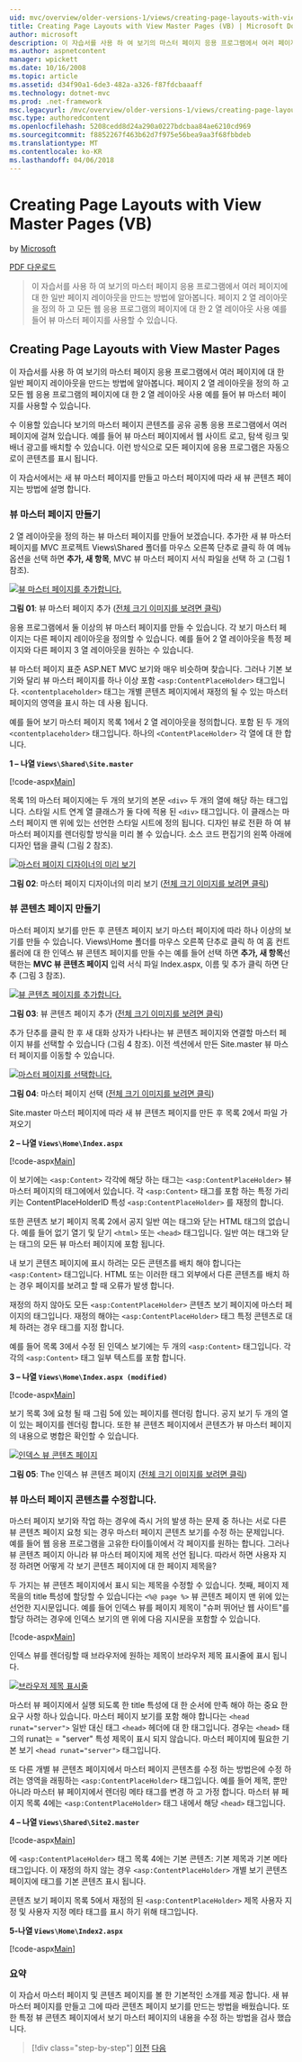 ```yaml
---
uid: mvc/overview/older-versions-1/views/creating-page-layouts-with-view-master-pages-vb
title: Creating Page Layouts with View Master Pages (VB) | Microsoft Docs
author: microsoft
description: 이 자습서를 사용 하 여 보기의 마스터 페이지 응용 프로그램에서 여러 페이지에 대 한 일반 페이지 레이아웃을 만드는 방법에 알아봅니다. 사용할 수는 중...
ms.author: aspnetcontent
manager: wpickett
ms.date: 10/16/2008
ms.topic: article
ms.assetid: d34f90a1-6de3-482a-a326-f87fdcbaaaff
ms.technology: dotnet-mvc
ms.prod: .net-framework
msc.legacyurl: /mvc/overview/older-versions-1/views/creating-page-layouts-with-view-master-pages-vb
msc.type: authoredcontent
ms.openlocfilehash: 5208cedd8d24a290a0227bdcbaa84ae6210cd969
ms.sourcegitcommit: f8852267f463b62d7f975e56bea9aa3f68fbbdeb
ms.translationtype: MT
ms.contentlocale: ko-KR
ms.lasthandoff: 04/06/2018
---
```

<a name="creating-page-layouts-with-view-master-pages-vb"></a>Creating Page Layouts with View Master Pages (VB)
====================
by [Microsoft](https://github.com/microsoft)

[PDF 다운로드](http://download.microsoft.com/download/e/f/3/ef3f2ff6-7424-48f7-bdaa-180ef64c3490/ASPNET_MVC_Tutorial_12_VB.pdf)

> 이 자습서를 사용 하 여 보기의 마스터 페이지 응용 프로그램에서 여러 페이지에 대 한 일반 페이지 레이아웃을 만드는 방법에 알아봅니다. 페이지 2 열 레이아웃을 정의 하 고 모든 웹 응용 프로그램의 페이지에 대 한 2 열 레이아웃 사용 예를 들어 뷰 마스터 페이지를 사용할 수 있습니다.


## <a name="creating-page-layouts-with-view-master-pages"></a>Creating Page Layouts with View Master Pages

이 자습서를 사용 하 여 보기의 마스터 페이지 응용 프로그램에서 여러 페이지에 대 한 일반 페이지 레이아웃을 만드는 방법에 알아봅니다. 페이지 2 열 레이아웃을 정의 하 고 모든 웹 응용 프로그램의 페이지에 대 한 2 열 레이아웃 사용 예를 들어 뷰 마스터 페이지를 사용할 수 있습니다.

수 이용할 있습니다 보기의 마스터 페이지 콘텐츠를 공유 공통 응용 프로그램에서 여러 페이지에 걸쳐 있습니다. 예를 들어 뷰 마스터 페이지에서 웹 사이트 로고, 탐색 링크 및 배너 광고를 배치할 수 있습니다. 이런 방식으로 모든 페이지에 응용 프로그램은 자동으로이 콘텐츠를 표시 됩니다.

이 자습서에서는 새 뷰 마스터 페이지를 만들고 마스터 페이지에 따라 새 뷰 콘텐츠 페이지는 방법에 설명 합니다.

### <a name="creating-a-view-master-page"></a>뷰 마스터 페이지 만들기

2 열 레이아웃을 정의 하는 뷰 마스터 페이지를 만들어 보겠습니다. 추가한 새 뷰 마스터 페이지를 MVC 프로젝트 Views\Shared 폴더를 마우스 오른쪽 단추로 클릭 하 여 메뉴 옵션을 선택 하면 **추가, 새 항목**, MVC 뷰 마스터 페이지 서식 파일을 선택 하 고 (그림 1 참조).


[![뷰 마스터 페이지를 추가합니다.](creating-page-layouts-with-view-master-pages-vb/_static/image2.png)](creating-page-layouts-with-view-master-pages-vb/_static/image1.png)

**그림 01**: 뷰 마스터 페이지 추가 ([전체 크기 이미지를 보려면 클릭](creating-page-layouts-with-view-master-pages-vb/_static/image3.png))


응용 프로그램에서 둘 이상의 뷰 마스터 페이지를 만들 수 있습니다. 각 보기 마스터 페이지는 다른 페이지 레이아웃을 정의할 수 있습니다. 예를 들어 2 열 레이아웃을 특정 페이지와 다른 페이지 3 열 레이아웃을 원하는 수 있습니다.

뷰 마스터 페이지 표준 ASP.NET MVC 보기와 매우 비슷하며 찾습니다. 그러나 기본 보기와 달리 뷰 마스터 페이지를 하나 이상 포함 `<asp:ContentPlaceHolder>` 태그입니다. `<contentplaceholder>` 태그는 개별 콘텐츠 페이지에서 재정의 될 수 있는 마스터 페이지의 영역을 표시 하는 데 사용 됩니다.

예를 들어 보기 마스터 페이지 목록 1에서 2 열 레이아웃을 정의합니다. 포함 된 두 개의 `<contentplaceholder>` 태그입니다. 하나의 `<ContentPlaceHolder>` 각 열에 대 한 합니다.

**1 – 나열 `Views\Shared\Site.master`**

[!code-aspx[Main](creating-page-layouts-with-view-master-pages-vb/samples/sample1.aspx)]

목록 1의 마스터 페이지에는 두 개의 보기의 본문 `<div>` 두 개의 열에 해당 하는 태그입니다. 스타일 시트 연계 열 클래스가 둘 다에 적용 된 `<div>` 태그입니다. 이 클래스는 마스터 페이지 맨 위에 있는 선언한 스타일 시트에 정의 됩니다. 디자인 뷰로 전환 하 여 뷰 마스터 페이지를 렌더링할 방식을 미리 볼 수 있습니다. 소스 코드 편집기의 왼쪽 아래에 디자인 탭을 클릭 (그림 2 참조).


[![마스터 페이지 디자이너의 미리 보기](creating-page-layouts-with-view-master-pages-vb/_static/image5.png)](creating-page-layouts-with-view-master-pages-vb/_static/image4.png)

**그림 02**: 마스터 페이지 디자이너의 미리 보기 ([전체 크기 이미지를 보려면 클릭](creating-page-layouts-with-view-master-pages-vb/_static/image6.png))


### <a name="creating-a-view-content-page"></a>뷰 콘텐츠 페이지 만들기

마스터 페이지 보기를 만든 후 콘텐츠 페이지 보기 마스터 페이지에 따라 하나 이상의 보기를 만들 수 있습니다. Views\Home 폴더를 마우스 오른쪽 단추로 클릭 하 여 홈 컨트롤러에 대 한 인덱스 뷰 콘텐츠 페이지를 만들 수는 예를 들어 선택 하면 **추가, 새 항목**선택한는 **MVC 뷰 콘텐츠 페이지** 입력 서식 파일 Index.aspx, 이름 및 추가 클릭 하면 단추 (그림 3 참조).


[![뷰 콘텐츠 페이지를 추가합니다.](creating-page-layouts-with-view-master-pages-vb/_static/image8.png)](creating-page-layouts-with-view-master-pages-vb/_static/image7.png)

**그림 03**: 뷰 콘텐츠 페이지 추가 ([전체 크기 이미지를 보려면 클릭](creating-page-layouts-with-view-master-pages-vb/_static/image9.png))


추가 단추를 클릭 한 후 새 대화 상자가 나타나는 뷰 콘텐츠 페이지와 연결할 마스터 페이지 뷰를 선택할 수 있습니다 (그림 4 참조). 이전 섹션에서 만든 Site.master 뷰 마스터 페이지를 이동할 수 있습니다.


[![마스터 페이지를 선택합니다.](creating-page-layouts-with-view-master-pages-vb/_static/image11.png)](creating-page-layouts-with-view-master-pages-vb/_static/image10.png)

**그림 04**: 마스터 페이지 선택 ([전체 크기 이미지를 보려면 클릭](creating-page-layouts-with-view-master-pages-vb/_static/image12.png))


Site.master 마스터 페이지에 따라 새 뷰 콘텐츠 페이지를 만든 후 목록 2에서 파일 가져오기

**2 – 나열 `Views\Home\Index.aspx`**

[!code-aspx[Main](creating-page-layouts-with-view-master-pages-vb/samples/sample2.aspx)]

이 보기에는 `<asp:Content>` 각각에 해당 하는 태그는 `<asp:ContentPlaceHolder>` 뷰 마스터 페이지의 태그에에서 있습니다. 각 `<asp:Content>` 태그를 포함 하는 특정 가리키는 ContentPlaceHolderID 특성 `<asp:ContentPlaceHolder>` 를 재정의 합니다.

또한 콘텐츠 보기 페이지 목록 2에서 공지 일반 여는 태그와 닫는 HTML 태그의 없습니다. 예를 들어 없기 열기 및 닫기 `<html>` 또는 `<head>` 태그입니다. 일반 여는 태그와 닫는 태그의 모든 뷰 마스터 페이지에 포함 됩니다.

내 보기 콘텐츠 페이지에 표시 하려는 모든 콘텐츠를 배치 해야 합니다는 `<asp:Content>` 태그입니다. HTML 또는 이러한 태그 외부에서 다른 콘텐츠를 배치 하는 경우 페이지를 보려고 할 때 오류가 발생 합니다.

재정의 하지 않아도 모든 `<asp:ContentPlaceHolder>` 콘텐츠 보기 페이지에 마스터 페이지의 태그입니다. 재정의 해야는 `<asp:ContentPlaceHolder>` 태그 특정 콘텐츠로 대체 하려는 경우 태그를 지정 합니다.

예를 들어 목록 3에서 수정 된 인덱스 보기에는 두 개의 `<asp:Content>` 태그입니다. 각각의 `<asp:Content>` 태그 일부 텍스트를 포함 합니다.

**3 – 나열 `Views\Home\Index.aspx (modified)`**

[!code-aspx[Main](creating-page-layouts-with-view-master-pages-vb/samples/sample3.aspx)]

보기 목록 3에 요청 될 때 그림 5에 있는 페이지를 렌더링 합니다. 공지 보기 두 개의 열이 있는 페이지를 렌더링 합니다. 또한 뷰 콘텐츠 페이지에서 콘텐츠가 뷰 마스터 페이지의 내용으로 병합은 확인할 수 있습니다.


[![인덱스 뷰 콘텐츠 페이지](creating-page-layouts-with-view-master-pages-vb/_static/image14.png)](creating-page-layouts-with-view-master-pages-vb/_static/image13.png)

**그림 05**: The 인덱스 뷰 콘텐츠 페이지 ([전체 크기 이미지를 보려면 클릭](creating-page-layouts-with-view-master-pages-vb/_static/image15.png))


### <a name="modifying-view-master-page-content"></a>뷰 마스터 페이지 콘텐츠를 수정합니다.

마스터 페이지 보기와 작업 하는 경우에 즉시 거의 발생 하는 문제 중 하나는 서로 다른 뷰 콘텐츠 페이지 요청 되는 경우 마스터 페이지 콘텐츠 보기를 수정 하는 문제입니다. 예를 들어 웹 응용 프로그램을 고유한 타이틀이에서 각 페이지를 원하는 합니다. 그러나 뷰 콘텐츠 페이지 아니라 뷰 마스터 페이지에 제목 선언 됩니다. 따라서 하면 사용자 지정 하려면 어떻게 각 보기 콘텐츠 페이지에 대 한 페이지 제목을?

두 가지는 뷰 콘텐츠 페이지에서 표시 되는 제목을 수정할 수 있습니다. 첫째, 페이지 제목을의 title 특성에 할당할 수 있습니다는 `<%@ page %>` 뷰 콘텐츠 페이지 맨 위에 있는 선언한 지시문입니다. 예를 들어 인덱스 뷰를 페이지 제목이 "슈퍼 뛰어난 웹 사이트"를 할당 하려는 경우에 인덱스 보기의 맨 위에 다음 지시문을 포함할 수 있습니다.

[!code-aspx[Main](creating-page-layouts-with-view-master-pages-vb/samples/sample4.aspx)]

인덱스 뷰를 렌더링할 때 브라우저에 원하는 제목이 브라우저 제목 표시줄에 표시 됩니다.


[![브라우저 제목 표시줄](creating-page-layouts-with-view-master-pages-vb/_static/image17.png)](creating-page-layouts-with-view-master-pages-vb/_static/image16.png)


마스터 뷰 페이지에서 실행 되도록 한 title 특성에 대 한 순서에 만족 해야 하는 중요 한 요구 사항 하나 있습니다. 마스터 페이지 보기를 포함 해야 합니다는 `<head runat="server">` 일반 대신 태그 `<head>` 헤더에 대 한 태그입니다. 경우는 `<head>` 태그의 runat는 = "server" 특성 제목이 표시 되지 않습니다. 마스터 페이지에 필요한 기본 보기 `<head runat="server">` 태그입니다.

또 다른 개별 뷰 콘텐츠 페이지에서 마스터 페이지 콘텐츠를 수정 하는 방법은에 수정 하려는 영역을 래핑하는 `<asp:ContentPlaceHolder>` 태그입니다. 예를 들어 제목, 뿐만 아니라 마스터 뷰 페이지에서 렌더링 메타 태그를 변경 하 고 가정 합니다. 마스터 뷰 페이지 목록 4에는 `<asp:ContentPlaceHolder>` 태그 내에서 해당 `<head>` 태그입니다.

**4 – 나열 `Views\Shared\Site2.master`**

[!code-aspx[Main](creating-page-layouts-with-view-master-pages-vb/samples/sample5.aspx)]

에 `<asp:ContentPlaceHolder>` 태그 목록 4에는 기본 콘텐츠: 기본 제목과 기본 메타 태그입니다. 이 재정의 하지 않는 경우 `<asp:ContentPlaceHolder>` 개별 보기 콘텐츠 페이지에 태그를 기본 콘텐츠 표시 됩니다.

콘텐츠 보기 페이지 목록 5에서 재정의 된 `<asp:ContentPlaceHolder>` 제목 사용자 지정 및 사용자 지정 메타 태그를 표시 하기 위해 태그입니다.

**5-나열 `Views\Home\Index2.aspx`**

[!code-aspx[Main](creating-page-layouts-with-view-master-pages-vb/samples/sample6.aspx)]

### <a name="summary"></a>요약

이 자습서 마스터 페이지 및 콘텐츠 페이지를 볼 한 기본적인 소개를 제공 합니다. 새 뷰 마스터 페이지를 만들고 그에 따라 콘텐츠 페이지 보기를 만드는 방법을 배웠습니다. 또한 특정 뷰 콘텐츠 페이지에서 보기 마스터 페이지의 내용을 수정 하는 방법을 검사 했습니다.

> [!div class="step-by-step"]
> [이전](using-the-tagbuilder-class-to-build-html-helpers-vb.md)
> [다음](passing-data-to-view-master-pages-vb.md)
